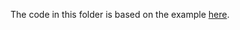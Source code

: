 The code in this folder is based on the example [here](https://github.com/mdn/learning-area/tree/master/javascript/apis/client-side-storage/indexeddb/notes). 